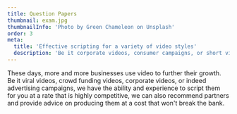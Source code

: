```yaml
---
title: Question Papers
thumbnail: exam.jpg
thumbnailInfo: 'Photo by Green Chameleon on Unsplash' 
order: 3
meta:
  title: 'Effective scripting for a variety of video styles'
  description: 'Be it corporate videos, consumer campaigns, or short viral clips; we will create a unique and engaging script to represent the essence of your business'
---
```


These days, more and more businesses use video to further their growth. Be it viral videos, crowd funding videos, corporate videos, or indeed advertising campaigns, we have the ability and experience to script them for you at a rate that is highly competitive, we can also recommend partners and provide advice on producing them at a cost that won't break the bank.
